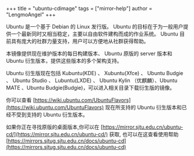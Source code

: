 +++
title = "ubuntu-cdimage"
tags = ["mirror-help"]
author = "LengmoAngel"
+++

Ubuntu 是一个基于 Debian 的 Linux 发行版。 Ubuntu 的目标在于为一般用户提供一个最新同时又相当稳定，主要以自由软件建构而成的作业系统。 Ubuntu 目前具有庞大的社群力量支持，用户可以方便地从社群获得帮助。

本镜像提供现在维护版本的每日构建版本、 Ubuntu 原版的 server 版本和 Ubuntu 衍生版本，提供这些版本的多个架构支持。

Ubuntu 衍生版现在包括 Kubuntu(KDE) 、 Xubuntu(Xfce) 、 Ubuntu Budgie 、 Ubuntu Studio 、 Lubuntu(LXDE) 、 Ubuntu Kylin （优麒麟）、Ubuntu MATE 、Ubuntu Budgie(Budgie)，可以进入相关目录下载衍生版的镜像。

你可以查看 [https://wiki.ubuntu.com/UbuntuFlavors](https://wiki.ubuntu.com/UbuntuFlavors) 现在所支持的 Ubuntu 衍生版本和已经不受到支持的 Ubuntu 衍生版本。

如果你正在寻找原版的桌面版本,你可以在 [https://mirror.sjtu.edu.cn/ubuntu-cd/](https://mirror.sjtu.edu.cn/ubuntu-cd/) 获取,
也可以在这查看使用帮助[https://mirrors.sjtug.sjtu.edu.cn/docs/ubuntu-cd](https://mirrors.sjtug.sjtu.edu.cn/docs/ubuntu-cd)
